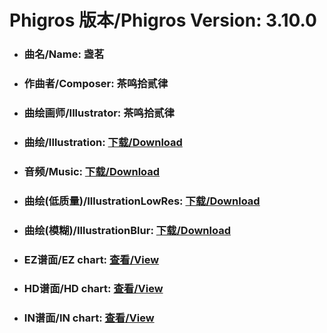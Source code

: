 
# Phigros 版本/Phigros Version:  3.10.0

- ### __曲名/Name:  盏茗__

- ### __作曲者/Composer:  茶鸣拾贰律__

- ### __曲绘画师/Illustrator:  茶鸣拾贰律__

- ### __曲绘/Illustration:  [下载/Download](https://github.com/Po6647A/WebAssests/releases/download/3.10.0/910.png)__

- ### __音频/Music:  [下载/Download](https://github.com/Po6647A/WebAssests/releases/download/3.10.0/1757.ogg)__

- ### __曲绘(低质量)/IllustrationLowRes:  [下载/Download](https://github.com/Po6647A/WebAssests/releases/download/3.10.0/1402.png)__

- ### __曲绘(模糊)/IllustrationBlur:  [下载/Download](https://github.com/Po6647A/WebAssests/releases/download/3.10.0/0)__


- ### __EZ谱面/EZ chart:  [查看/View](./EZ.json/index.html)__

- ### __HD谱面/HD chart:  [查看/View](./HD.json/index.html)__

- ### __IN谱面/IN chart:  [查看/View](./IN.json/index.html)__
